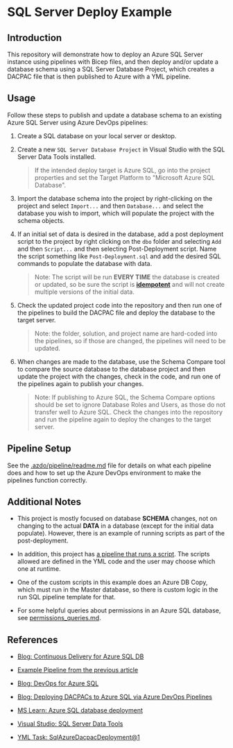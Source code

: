 # SQL Server Deploy Example

## Introduction

This repository will demonstrate how to deploy an Azure SQL Server instance using pipelines with Bicep files, and then deploy and/or update a database schema using a SQL Server Database Project, which creates a DACPAC file that is then published to Azure with a YML pipeline.

## Usage

Follow these steps to publish and update a database schema to an existing Azure SQL Server using Azure DevOps pipelines:

1. Create a SQL database on your local server or desktop.

1. Create a new `SQL Server Database Project` in Visual Studio with the SQL Server Data Tools installed.
  
    > If the intended deploy target is Azure SQL, go into the project properties and set the Target Platform to "Microsoft Azure SQL Database".

1. Import the database schema into the project by right-clicking on the project and select `Import...` and then `Database...` and select the database you wish to import, which will populate the project with the schema objects.

1. If an initial set of data is desired in the database, add a post deployment script to the project by right clicking on the `dbo` folder and selecting `Add` and then `Script...` and then selecting Post-Deployment script.  Name the script something like `Post-Deployment.sql` and add the desired SQL commands to populate the database with data.

    > Note: The script will be run **EVERY TIME** the database is created or updated, so be sure the script is [**idempotent**](https://learn.microsoft.com/en-us/ef/core/managing-schemas/migrations/applying?tabs=dotnet-core-cli#idempotent-sql-scripts) and will not create multiple versions of the initial data.

1. Check the updated project code into the repository and then run one of the pipelines to build the DACPAC file and deploy the database to the target server.

    > Note: the folder, solution, and project name are hard-coded into the pipelines, so if those are changed, the pipelines will need to be updated.

1. When changes are made to the database, use the Schema Compare tool to compare the source database to the database project and then update the project with the changes, check in the code, and run one of the pipelines again to publish your changes.

    > Note: If publishing to Azure SQL, the Schema Compare options should be set to ignore Database Roles and Users, as those do not transfer well to Azure SQL. Check the changes into the repository and run the pipeline again to deploy the changes to the target server.

## Pipeline Setup

See the [.azdo/pipeline/readme.md](.azdo/pipelines/readme.md) file for details on what each pipeline does and how to set up the Azure DevOps environment to make the pipelines function correctly.

## Additional Notes

- This project is mostly focused on database **SCHEMA** changes, not on changing to the actual **DATA** in a database (except for the initial data populate). However, there is an example of running scripts as part of the post-deployment.

- In addition, this project has [a pipeline that runs a script](.azdo/pipelines/run-sql-pipeline.yml). The scripts allowed are defined in the YML code and the user may choose which one at runtime.
- One of the custom scripts in this example does an Azure DB Copy, which must run in the Master database, so there is custom logic in the run SQL pipeline template for that.

- For some helpful queries about permissions in an Azure SQL database, see [permissions_queries.md](permissions_queries.md).

## References

- [Blog: Continuous Delivery for Azure SQL DB](https://devblogs.microsoft.com/azure-sql/continuous-delivery-for-azure-sql-db-using-azure-devops-multi-stage-pipelines/)
- [Example Pipeline from the previous article](https://github.com/arvindshmicrosoft/azure-sql-devops/blob/add-pipeline/azure-pipelines/deploy-sqlproj.yml)

- [Blog: DevOps for Azure SQL](https://devblogs.microsoft.com/azure-sql/devops-for-azure-sql/)

- [Blog: Deploying DACPACs to Azure SQL via Azure DevOps Pipelines](https://techcommunity.microsoft.com/t5/healthcare-and-life-sciences/deploying-dapacs-to-azure-sql-via-azure-devops-pipelines/ba-p/4227385)

- [MS Learn: Azure SQL database deployment](https://learn.microsoft.com/en-us/azure/devops/pipelines/targets/azure-sqldb?view=azure-devops&tabs=yaml)

- [Visual Studio: SQL Server Data Tools](https://visualstudio.microsoft.com/vs/features/ssdt/)

- [YML Task: SqlAzureDacpacDeployment@1](https://learn.microsoft.com/en-us/azure/devops/pipelines/tasks/reference/sql-azure-dacpac-deployment-v1?view=azure-pipelines)

<!-- Other References

- [SO: Connect with MI in a Pipeline Question](https://stackoverflow.com/questions/55637169/invoke-sqlcmd-with-aad-authentication)

- [SO: Connect with MI in a Pipeline Question](https://markallison.co.uk/blog/connect-mi-with-managedidentity/)

- [Blog: Automatically Deploy your Database with Dacpac Packages](https://programmingwithwolfgang.com/deploy-dacpac-linux-azure-devops/)

- [Deploying DB changes using SSDT via Azure DevOps](https://medium.com/synsoft-global/deploying-db-changes-using-ssdt-via-azure-devops-3907f326e80d) 

- [Blog: Unleashing the Power of Managed Identity: Running SQL Scripts in Azure DevOps Pipeline](https://dev.to/shekhartarare/unleashing-the-power-of-managed-identity-running-sql-scripts-in-azure-devops-pipeline-311f)

-->
